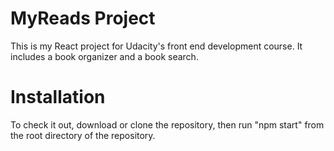 # MyReads Project

This is my React project for Udacity's front end development course. It includes
a book organizer and a book search.

# Installation

To check it out, download or clone the repository, then run "npm start" from the
root directory of the repository.
